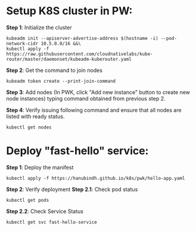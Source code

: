 
# Setup K8S cluster in PW:

**Step 1**: Initialize the cluster

    kubeadm init --apiserver-advertise-address $(hostname -i) --pod-network-cidr 10.5.0.0/16 &&\
    kubectl apply -f https://raw.githubusercontent.com/cloudnativelabs/kube-router/master/daemonset/kubeadm-kuberouter.yaml

**Step 2**: Get the command to join nodes

    kubeadm token create --print-join-command

**Step 3**: Add nodes (In PWK, click "Add new instance" button to create new node instances) typing command obtained from 
         previous step 2.

**Step 4**: Verify issuing following command and ensure that all nodes are listed with ready status.
    
    kubectl get nodes


# Deploy "fast-hello" service:

**Step 1**: Deploy the manifest

    kubectl apply -f https://hanubindh.github.io/k8s/pwk/hello-app.yaml

**Step 2**: Verify deployment
**Step 2.1**: Check pod status
    
    kubectl get pods
            
**Step 2.2**: Check Service Status
    
    kubectl get svc fast-hello-service


